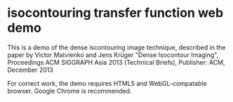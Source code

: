 isocontouring transfer function web demo 
=============

 

This is a demo of the dense iscontouring image  technique, described in the paper
by Victor Matvienko and Jens Krüger
"Dense Isocontour Imaging", 
Proceedings ACM SIGGRAPH Asia 2013 (Technical Briefs), Publisher: ACM, December 2013


For correct work, the demo requires HTML5 and WebGL-compatable browser. 
Google Chrome is recommended.

